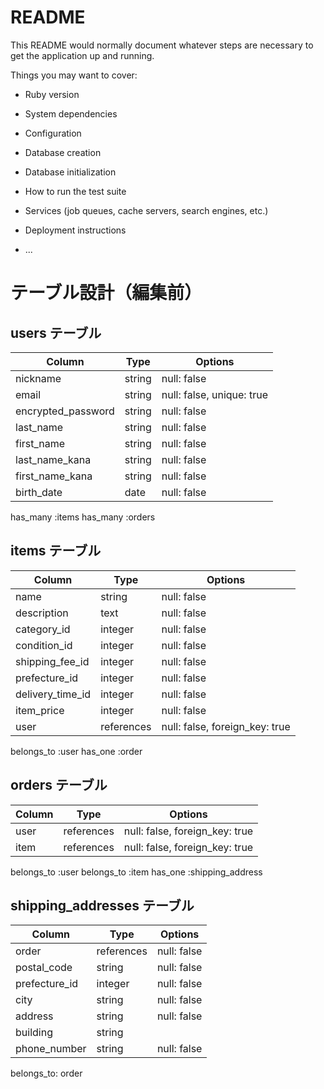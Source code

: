 # README

This README would normally document whatever steps are necessary to get the
application up and running.

Things you may want to cover:

* Ruby version

* System dependencies

* Configuration

* Database creation

* Database initialization

* How to run the test suite

* Services (job queues, cache servers, search engines, etc.)

* Deployment instructions

* ...


# テーブル設計（編集前）

## users テーブル

| Column             | Type   | Options     |
| ------------------ | ------ | ----------- |
| nickname           | string | null: false |
| email              | string | null: false, unique: true |
| encrypted_password | string | null: false |
| last_name          | string | null: false |
| first_name         | string | null: false |
| last_name_kana     | string | null: false |
| first_name_kana    | string | null: false |
| birth_date         | date   | null: false |

has_many :items
has_many :orders

## items テーブル

| Column           | Type    | Options     |
| ---------------- | ------- | ----------- |
| name             | string  | null: false |  　(商品名)
| description      | text    | null: false |  (商品説明)
| category_id      | integer | null: false |  （カテゴリ、ActiveHash）
| condition_id     | integer | null: false |  （商品の状態、ActiveHash）
| shipping_fee_id  | integer | null: false |  （配送料負担, ActiveHash）
| prefecture_id    | integer | null: false |  （発送元地域, ActiveHash）
| delivery_time_id | integer | null: false |  （発送までの日数,ActiveHash）
| item_price       | integer | null: false |   （300〜9,999,999 円の範囲）
| user             | references | null: false, foreign_key: true | （出品者）

belongs_to :user
has_one :order


## orders テーブル

| Column  | Type       | Options                        |
| ------- | ---------- | ------------------------------ |
| user    | references | null: false, foreign_key: true |   （購入者）
| item    | references | null: false, foreign_key: true |  　(購入商品)

belongs_to :user
belongs_to :item
has_one :shipping_address


## shipping_addresses テーブル

| Column        | Type       | Options     |
| ------------- | ---------- | ----------- |
| order         | references | null: false |
| postal_code   | string     | null: false | 
| prefecture_id | integer    | null: false |
| city          | string     | null: false |
| address       | string     | null: false |
| building      | string     |             |
| phone_number  | string     | null: false |

belongs_to: order